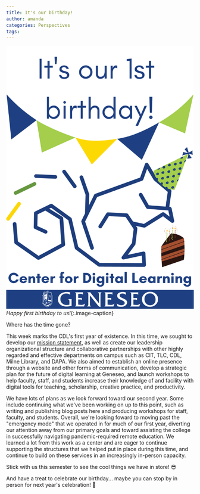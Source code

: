 ```yaml
---
title: It's our birthday!
author: amanda
categories: Perspectives
tags:
---
```


![Graphic of the CDL squirrel wearing a birthday hat in front of a piece of cake.](/images/birthday1.png)
*Happy first birthday to us!*{:.image-caption}

<span class="drop">W</span>here has the time gone? 

This week marks the CDL's first year of existence. In this time, we sought to develop our [mission statement](https://www.geneseo.edu/cdl), as well as create our leadership organizational structure and collaborative partnerships with other highly regarded and effective departments on campus such as CIT, TLC, CDL, Milne Library, and DAPA. We also aimed to establish an online presence through a website and other forms of communication, develop a strategic plan for the future of digital learning at Geneseo, and launch workshops to help faculty, staff, and students increase their knowledge of and facility with digital tools for teaching, scholarship, creative practice, and productivity.

<!--more-->

We have lots of plans as we look forward toward our second year. Some include continuing what we've been working on up to this point, such as writing and publishing blog posts here and producing workshops for staff, faculty, and students. Overall, we're looking foward to moving past the "emergency mode" that we operated in for much of our first year, diverting our attention away from our primary goals and toward assisting the college in successfully navigating pandemic-required remote education. We learned a lot from this work as a center and are eager to continue supporting the structures that we helped put in place during this time, and continue to build on these services in an increasingly in-person capacity.

Stick with us this semester to see the cool things we have in store! :sunglasses: 

And have a treat to celebrate our birthday... maybe you can stop by in person for next year's celebration! :birthday:

